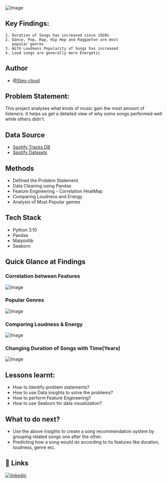 
![Image](https://github.com/user-attachments/assets/7991efaf-0288-4fc2-b337-28384efb3cf3)



## Key Findings:
    1. Duration of Songs has increased since 1920s
    2. Dance, Pop, Rap, Hip Hop and Raggaeton are most
       popular genres
    3. With Loudness Popularity of Songs has increased
    4. Loud songs are generally more Energetic
## Author

- [@Stev-cloud](https://github.com/Stev-cloud)


## Problem Statement: 
This project analyses what kinds of music gain the most amount of listeners. It helps us get a detailed view of why some songs performed well while others didn't.
## Data Source

* [Spotify Tracks DB](https://www.kaggle.com/datasets/zaheenhamidani/ultimate-spotify-tracks-db)
* [Spotify Datasets](https://www.kaggle.com/datasets/lehaknarnauli/spotify-datasets)
## Methods
* Defined the Problem Statement
* Data Cleaning using Pandas
* Feature Engineering - Correlation HeatMap
* Comparing Loudness and Energy
* Analysis of Most Popular genres
## Tech Stack
* Python 3.10
* Pandas
* Matplotlib
* Seaborn


## Quick Glance at Findings

### Correlation between Features
![Image](https://github.com/user-attachments/assets/798bee56-da6e-4158-92f1-9de7d120ea76)

### Popular Genres
![Image](https://github.com/user-attachments/assets/bb17ec35-0c4c-4c41-85c2-9a67084160cd)

### Comparing Loudness & Energy
![Image](https://github.com/user-attachments/assets/e9176ba2-4cb1-4c4a-ac6a-7b6fef7c0f7e)

### Changing Duration of Songs with Time(Years)
![Image](https://github.com/user-attachments/assets/b46de84c-809a-4709-a098-6ca73631cd54)
## Lessons learnt:
* How to Identify problem statements?
* How to use Data insights to solve the problems?
* How to perform Feature Engineering?
* How to use Seaborn for data visualization?





## What to do next?
* Use the above insights to create a song recommendation system by grouping related songs one after the other.
* Predicting how a song would do according to its features like duration, loudness, genre etc.
## 🔗 Links
[![linkedin](https://img.shields.io/badge/linkedin-0A66C2?style=for-the-badge&logo=linkedin&logoColor=white)](https://www.linkedin.com/in/steven-josh)

